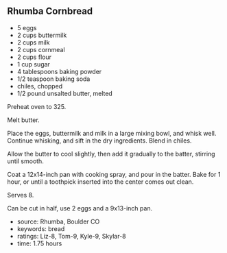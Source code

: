 Rhumba Cornbread
----------------

- 5 eggs
- 2 cups buttermilk
- 2 cups milk
- 2 cups cornmeal
- 2 cups flour
- 1 cup sugar
- 4 tablespoons baking powder
- 1/2 teaspoon baking soda
- chiles, chopped
- 1/2 pound unsalted butter, melted

Preheat oven to 325.

Melt butter.

Place the eggs, buttermilk and milk in a large mixing bowl, and whisk
well. Continue whisking, and sift in the dry ingredients.  Blend in
chiles.

Allow the butter to cool slightly, then add it gradually to the
batter, stirring until smooth.

Coat a 12x14-inch pan with cooking spray, and pour in the batter. Bake
for 1 hour, or until a toothpick inserted into the center comes out
clean.

Serves 8.

Can be cut in half, use 2 eggs and a 9x13-inch pan.

- source: Rhumba, Boulder CO
- keywords: bread
- ratings: Liz-8, Tom-9, Kyle-9, Skylar-8
- time: 1.75 hours
